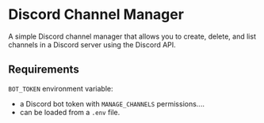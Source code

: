 # Discord Channel Manager

A simple Discord channel manager that allows you to create, delete, and list channels in a Discord server using the Discord API.

## Requirements

`BOT_TOKEN` environment variable:

-   a Discord bot token with `MANAGE_CHANNELS` permissions....
-   can be loaded from a `.env` file.
